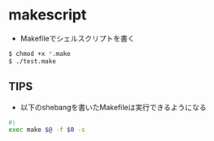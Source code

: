 # makescript

- Makefileでシェルスクリプトを書く

```bash
$ chmod +x *.make
$ ./test.make
```


## TIPS

- 以下のshebangを書いたMakefileは実行できるようになる

```sh
#\
exec make $@ -f $0 -s
```
